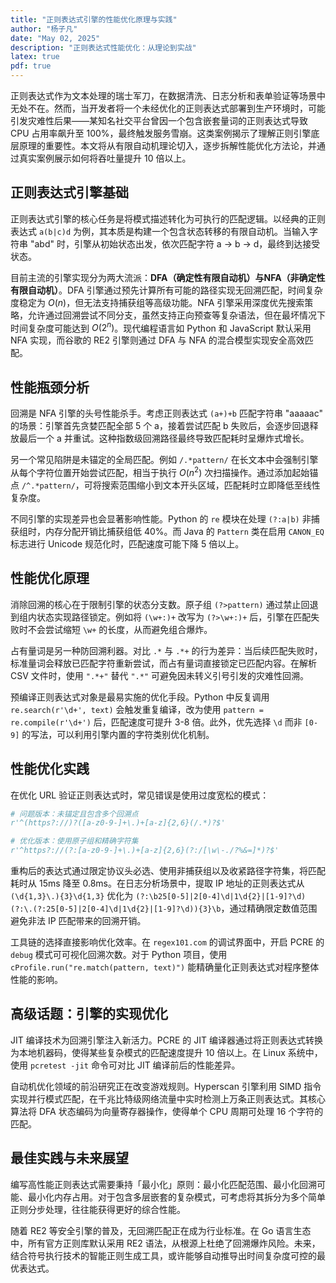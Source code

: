 ```yaml
---
title: "正则表达式引擎的性能优化原理与实践"
author: "杨子凡"
date: "May 02, 2025"
description: "正则表达式性能优化：从理论到实战"
latex: true
pdf: true
---
```


正则表达式作为文本处理的瑞士军刀，在数据清洗、日志分析和表单验证等场景中无处不在。然而，当开发者将一个未经优化的正则表达式部署到生产环境时，可能引发灾难性后果——某知名社交平台曾因一个包含嵌套量词的正则表达式导致 CPU 占用率飙升至 100%，最终触发服务雪崩。这类案例揭示了理解正则引擎底层原理的重要性。本文将从有限自动机理论切入，逐步拆解性能优化方法论，并通过真实案例展示如何将吞吐量提升 10 倍以上。

## 正则表达式引擎基础  
正则表达式引擎的核心任务是将模式描述转化为可执行的匹配逻辑。以经典的正则表达式 `a(b|c)d` 为例，其本质是构建一个包含状态转移的有限自动机。当输入字符串 "abd" 时，引擎从初始状态出发，依次匹配字符 a → b → d，最终到达接受状态。

目前主流的引擎实现分为两大流派：**DFA（确定性有限自动机）**与**NFA（非确定性有限自动机）**。DFA 引擎通过预先计算所有可能的路径实现无回溯匹配，时间复杂度稳定为 $O(n)$，但无法支持捕获组等高级功能。NFA 引擎采用深度优先搜索策略，允许通过回溯尝试不同分支，虽然支持正向预查等复杂语法，但在最坏情况下时间复杂度可能达到 $O(2^n)$。现代编程语言如 Python 和 JavaScript 默认采用 NFA 实现，而谷歌的 RE2 引擎则通过 DFA 与 NFA 的混合模型实现安全高效匹配。

## 性能瓶颈分析  
回溯是 NFA 引擎的头号性能杀手。考虑正则表达式 `(a+)+b` 匹配字符串 "aaaaac" 的场景：引擎首先贪婪匹配全部 5 个 a，接着尝试匹配 b 失败后，会逐步回退释放最后一个 a 并重试。这种指数级回溯路径最终导致匹配耗时呈爆炸式增长。

另一个常见陷阱是未锚定的全局匹配。例如 `/.*pattern/` 在长文本中会强制引擎从每个字符位置开始尝试匹配，相当于执行 $O(n^2)$ 次扫描操作。通过添加起始锚点 `/^.*pattern/`，可将搜索范围缩小到文本开头区域，匹配耗时立即降低至线性复杂度。

不同引擎的实现差异也会显著影响性能。Python 的 `re` 模块在处理 `(?:a|b)` 非捕获组时，内存分配开销比捕获组低 40%。而 Java 的 `Pattern` 类在启用 `CANON_EQ` 标志进行 Unicode 规范化时，匹配速度可能下降 5 倍以上。

## 性能优化原理  
消除回溯的核心在于限制引擎的状态分支数。原子组 `(?>pattern)` 通过禁止回退到组内状态实现路径锁定。例如将 `(\w+:)+` 改写为 `(?>\w+:)+` 后，引擎在匹配失败时不会尝试缩短 `\w+` 的长度，从而避免组合爆炸。

占有量词是另一种防回溯利器。对比 `.*` 与 `.*+` 的行为差异：当后续匹配失败时，标准量词会释放已匹配字符重新尝试，而占有量词直接锁定已匹配内容。在解析 CSV 文件时，使用 `".*+"` 替代 `".*"` 可避免因未转义引号引发的灾难性回溯。

预编译正则表达式对象是最易实施的优化手段。Python 中反复调用 `re.search(r'\d+', text)` 会触发重复编译，改为使用 `pattern = re.compile(r'\d+')` 后，匹配速度可提升 3-8 倍。此外，优先选择 `\d` 而非 `[0-9]` 的写法，可以利用引擎内置的字符类别优化机制。

## 性能优化实践  
在优化 URL 验证正则表达式时，常见错误是使用过度宽松的模式：

```python
# 问题版本：未锚定且包含多个回溯点
r'^(https?://)?([a-z0-9-]+\.)+[a-z]{2,6}(/.*)?$'

# 优化版本：使用原子组和精确字符集
r'^https?://(?:[a-z0-9-]+\.)+[a-z]{2,6}(?:/[\w\-./?%&=]*)?$'
```

重构后的表达式通过限定协议头必选、使用非捕获组以及收紧路径字符集，将匹配耗时从 15ms 降至 0.8ms。在日志分析场景中，提取 IP 地址的正则表达式从 `(\d{1,3}\.){3}\d{1,3}` 优化为 `(?:\b25[0-5]|2[0-4]\d|1\d{2}|[1-9]?\d)(?:\.(?:25[0-5]|2[0-4]\d|1\d{2}|[1-9]?\d)){3}\b`，通过精确限定数值范围避免非法 IP 匹配带来的回溯开销。

工具链的选择直接影响优化效率。在 `regex101.com` 的调试界面中，开启 PCRE 的 `debug` 模式可可视化回溯次数。对于 Python 项目，使用 `cProfile.run("re.match(pattern, text)")` 能精确量化正则表达式对程序整体性能的影响。

## 高级话题：引擎的实现优化  
JIT 编译技术为回溯引擎注入新活力。PCRE 的 JIT 编译器通过将正则表达式转换为本地机器码，使得某些复杂模式的匹配速度提升 10 倍以上。在 Linux 系统中，使用 `pcretest -jit` 命令可对比 JIT 编译前后的性能差异。

自动机优化领域的前沿研究正在改变游戏规则。Hyperscan 引擎利用 SIMD 指令实现并行模式匹配，在千兆比特级网络流量中实时检测上万条正则表达式。其核心算法将 DFA 状态编码为向量寄存器操作，使得单个 CPU 周期可处理 16 个字符的匹配。

## 最佳实践与未来展望  
编写高性能正则表达式需要秉持「最小化」原则：最小化匹配范围、最小化回溯可能、最小化内存占用。对于包含多层嵌套的复杂模式，可考虑将其拆分为多个简单正则分步处理，往往能获得更好的综合性能。

随着 RE2 等安全引擎的普及，无回溯匹配正在成为行业标准。在 Go 语言生态中，所有官方正则库默认采用 RE2 语法，从根源上杜绝了回溯爆炸风险。未来，结合符号执行技术的智能正则生成工具，或许能够自动推导出时间复杂度可控的最优表达式。
